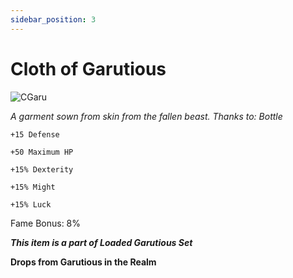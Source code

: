 ```yaml
---
sidebar_position: 3
---
```


# Cloth of Garutious

![CGaru](https://vwiki.valorserver.com/api/item/picture/cloth%20of%20garutious)

<i>A garment sown from skin from the fallen beast. Thanks to: Bottle</i>

    +15 Defense
    
    +50 Maximum HP
    
    +15% Dexterity
    
    +15% Might
    
    +15% Luck

Fame Bonus: 8%

***This item is a part of Loaded Garutious Set***

**Drops from Garutious in the Realm**

